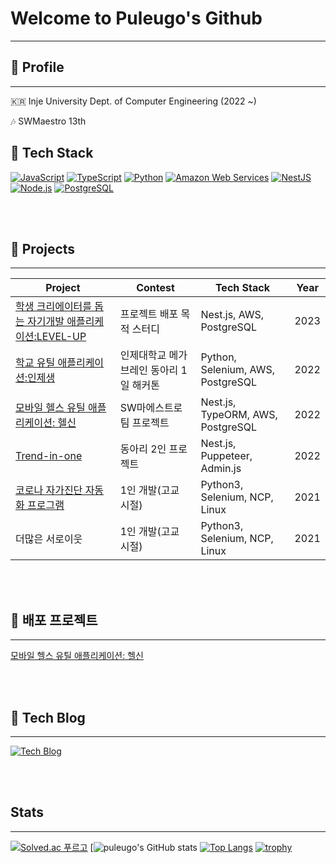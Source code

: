 # Welcome to Puleugo's Github
---
## 🐥 Profile
---
🇰🇷 Inje University Dept. of Computer Engineering  (2022 ~)

🎶 SWMaestro 13th



## 🌱 Tech Stack
[![JavaScript](https://img.shields.io/badge/JavaScript-F7DF1E?style=for-the-badge&logo=javascript&logoColor=black)](https://developer.mozilla.org/en-US/docs/Web/JavaScript)
[![TypeScript](https://img.shields.io/badge/TypeScript-3178C6?style=for-the-badge&logo=typescript&logoColor=white)](https://www.typescriptlang.org/)
[![Python](https://img.shields.io/badge/Python-3776AB?style=for-the-badge&logo=python&logoColor=white)](https://www.python.org/)
[![Amazon Web Services](https://img.shields.io/badge/Amazon%20Web%20Services-232F3E?style=for-the-badge&logo=amazon-aws&logoColor=white)](https://aws.amazon.com/)
[![NestJS](https://img.shields.io/badge/NestJS-E0234E?style=for-the-badge&logo=nestjs&logoColor=white)](https://nestjs.com/)
[![Node.js](https://img.shields.io/badge/Node.js-43853D?style=for-the-badge&logo=node-dot-js&logoColor=white)](https://nodejs.org/)
[![PostgreSQL](https://img.shields.io/badge/PostgreSQL-4169E1?style=for-the-badge&logo=postgresql&logoColor=white)](https://www.postgresql.org/)

<br/><br/>

## 🌱 Projects
---
| Project                                              | Contest                                            | Tech Stack           | Year |
|------------------------------------------------------|----------------------------------------------------|--------------------|------|
| [학생 크리에이터를 돕는 자기개발 애플리케이션:LEVEL-UP](https://github.com/puleugo/level-up) | 프로젝트 배포 목적 스터디 | Nest.js, AWS, PostgreSQL  | 2023 |
| [학교 유틸 애플리케이션:인제생](https://www.megabrain.kr/899fefaf96624cbc9127a7e073c60309) | 인제대학교 메가브레인 동아리 1일 해커톤 | Python, Selenium, AWS, PostgreSQL | 2022 |
| [모바일 헬스 유틸 애플리케이션: 헬신](https://play.google.com/store/apps/details?id=life.healthy.be) | SW마에스트로 팀 프로젝트 | Nest.js, TypeORM, AWS, PostgreSQL | 2022 |
| [Trend-in-one](https://github.com/inje-megabrain/trend-in-one-be/blob/main/README.md) | 동아리 2인 프로젝트 | Nest.js, Puppeteer, Admin.js | 2022 |
| [코로나 자가진단 자동화 프로그램](https://github.com/puleugo/covid-19-eduro-self-diagnosis-program) | 1인 개발(고교 시절) | Python3, Selenium, NCP, Linux | 2021 |
| 더많은 서로이웃 | 1인 개발(고교 시절) | Python3, Selenium, NCP, Linux | 2021 |


<br/><br/>

## 🌱 배포 프로젝트
---
[모바일 헬스 유틸 애플리케이션: 헬신](https://play.google.com/store/apps/details?id=life.healthy.be) 

<br/><br/>

## 🌱 Tech Blog
---
[![Tech Blog](https://img.shields.io/badge/Tech%20Blog-FF5722?style=for-the-badge&logo=Tistory&logoColor=white&link=https://puleugo.tistory.com)](https://puleugo.tistory.com/)

<br/><br/>

## Stats
---
[![Solved.ac 푸르고](http://mazassumnida.wtf/api/generate_badge?boj=puleugo)](https://solved.ac/puleugo)
[![puleugo's GitHub stats](https://github-readme-stats.vercel.app/api?username=puleugo&show_icons=true&theme=radical)
[![Top Langs](https://github-readme-stats.vercel.app/api/top-langs/?username=puleugo&layout=compact)](https://github.com/anuraghazra/github-readme-stats)
[![trophy](https://github-profile-trophy.vercel.app/?username=puleugo&column=4&no-frame=true)](https://github.com/ryo-ma/github-profile-trophy)
